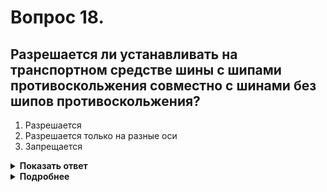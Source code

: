 # Вопрос 18.

## Разрешается ли устанавливать на транспортном средстве шины с шипами противоскольжения совместно с шинами без шипов противоскольжения?

1. Разрешается
2. Разрешается только на разные оси
3. Запрещается

<details>
<summary><b>Показать ответ</b></summary>
Правильный ответ: 3
</details>
<details>
<summary><b>Подробнее</b></summary>
Запрещается устанавливать на транспортном средстве ошипованные и неошипованные шины.
(«Перечень неисправностей» п. 5.2)
</details>